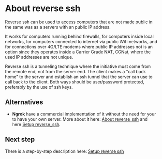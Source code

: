 # About reverse ssh

Reverse ssh can be used to access computers that are not made public
in the same was as a servers with an public IP address.

It works for computers running behind firewalls, for computers inside local
networks, for computers connected to internet via public Wifi networks, and
for connections over 4G/LTE modems where public IP addresses not is an option
since they operates inside a Carrier Grade NAT, CGNat, where the used
IP addresses are not unique.

Reverse ssh is a tunneling technique where the initiative must come from the
remote end, not from the server end. The client makes a "call back home" to
the server and establish an ssh tunnel that the server can use to call back to
the client. Both ways should be user/password protected, preferably by the use
of ssh keys.

## Alternatives

- **Ngrok** have a commercial implementation of it without the need for your
to have your own server.
More about it here: [About reverse_ssh](./about_reverse_ssh.md)
and here [Setup reverse_ssh](./setup_reverse_ssh.md).

## Next step

There is a step-by-step description here:
[Setup reverse ssh](./setup_reverse_ssh.md)
